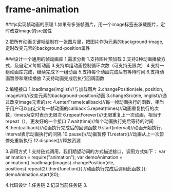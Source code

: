 # frame-animation

###js实现帧动画的原理
1.如果有多张帧图片，用一个image标签去承载图片，定时改变image的src属性

2.把所有动画关键帧绘制在一张图片里，把图片作为元素的background-image,定时改变元素的background-position属性

###设计一个通用的帧动画库
1.需求分析
    1.支持图片预加载
    2.支持2种动画播放方式，及自定义每帧动画
    3.支持单组动画控制循环次数（可支持无限次）
    4.支持一组动画库完成，继续完成下一组动画
    5.支持每个动画完成后有等待时间
    6.支持动画暂停和继续播放
    7.支持动画完成后执行回调函数

2.编程接口
    1.loadImage(imglist)//与加载图片
    2.changePosition(ele, position, imageUrl)//改变元素的background-position动画
    3.changeSrc(ele, imglist)//通过改变image元素的src
    4.enterFrame(callback)//每一帧动画执行的函数，相当于用户可以自定义每一帧动画的callback
    5.repeat(times)//动画重复执行的次数，times为空时表示无限次
    6.repeatForever()//无限重复上一次动画，相当于repeat（），更友好的一个接口
    7.wait(time)//每个动画执行完后等待的时间
    8.then(callback)//动画执行完成后的回调函数
    9.start(interval)//动画开始执行，interval表示动画执行的间隔
    10.pause()//动画暂停
    11.restart()//动画从上一次暂停处重新执行
    12.dispose()//释放资源

3.调用方式
    1.支持链式调用，我们期望动词的方式描述接口，调用方式如下：
        var animation = require("animation");
        var demoAnimation = animation().loadImage(images).changePosition(ele, positions).repeat(2).then(function(){
            //动画执行完成后调用此函数
        });
        demoAnimation.start(80);

4.代码设计
    1.任务链
    2.记录当前任务链
    3.
